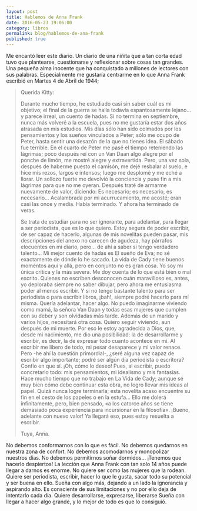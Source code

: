 ```yaml
---
layout: post
title: Hablemos de Anna Frank
date: 2016-05-23 19:06:00
category: libros
permalink: blog/hablemos-de-ana-frank
published: true
---
```


Me encantó leer este diario. Un diario de una niñita que a tan corta edad tuvo que plantearse, cuestionarse y reflexionar sobre cosas tan grandes. Una pequeña alma inocente que ha conquistado a millones de lectores con sus palabras.
Especialmente me gustaría centrarme en lo que Anna Frank escribió en Martes 4 de Abril de 1944;

> Querida Kitty:
>
> Durante mucho tiempo, he estudiado casi sin saber cuál es mi objetivo; el final de la guerra se halla todavía espantosamente lejano... y parece irreal, un cuento de hadas. Si no termina en septiembre, nunca más volveré a la escuela, pues no me gustaría estar dos años atrasada en mis estudios. Mis días sólo han sido colmados por los pensamientos y los sueños vinculados a Peter; sólo me ocupo de Peter, hasta sentir una desazón de la que no tienes idea. El sábado fue terrible. En el cuarto de Peter me pasé el tiempo reteniendo las lágrimas; poco después reí con un Van Daan algo alegre por el ponche de limón, me mostré alegre y extravertida. Pero, una vez sola, después de haberme puesto el camisón, me dejé resbalar al suelo, e hice mis rezos, largos e intensos; luego me desplomé y me eché a llorar. Un sollozo fuerte me devolvió la conciencia y puse fin a mis lágrimas para que no me oyeran. Después traté de armarme nuevamente de valor, diciendo: Es necesario; es necesario, es necesario... Acalambrada por mi acurrucamiento, me acosté; eran casi las once y media. Había terminado. Y ahora ha terminado de veras.
> 
> Se trata de estudiar para no ser ignorante, para adelantar, para llegar a ser periodista, que es lo que quiero. Estoy segura de poder escribir, de ser capaz de hacerlo, algunas de mis novelitas pueden pasar, mis descripciones del anexo no carecen de agudeza, hay párrafos elocuentes en mi diario, pero... de ahí a saber si tengo verdadero talento... Mi mejor cuento de hadas es El sueño de Eva; no sé exactamente de dónde lo he sacado. La vida de Cady tiene buenos momentos aquí y allá, pero en conjunto no es gran cosa. Yo soy mi única crítica y la más severa. Me doy cuenta de lo que está bien o mal escrito. Quienes no escriben desconocen cuán maravilloso es, antes, yo deploraba siempre no saber dibujar, pero ahora me entusiasma poder al menos escribir. Y si no tengo bastante talento para ser periodista o para escribir libros, ¡bah!, siempre podré hacerlo para mí misma. Quería adelantar, hacer algo. No puedo imaginarme viviendo como mamá, la señora Van Daan y todas esas mujeres que cumplen con su deber y son olvidadas más tarde. Además de un marido y varios hijos, necesitará otra cosa. Quiero seguir viviendo, aun después de mi muerte. Por eso le estoy agradecida a Dios, que, desde mi nacimiento, me dio una posibilidad: la de desarrollarme y escribir, es decir, la de expresar todo cuanto acontece en mí. Al escribir me libero de todo, mi pesar desaparece y mi valor renace. Pero -he ahí la cuestión primordial-, ¿seré alguna vez capaz de escribir algo importante; podré ser algún día periodista o escritora? Confío en que sí. ¡Oh, cómo lo deseo! Pues, al escribir, puedo concretarlo todo: mis pensamientos, mi idealismo y mis fantasías. Hace mucho tiempo que no trabajo en La Vida de Cady; aunque sé muy bien cómo debe continuar esta obra, no logro llevar mis ideas al papel. Quizá nunca logre terminarla; esta novelita acaso encuentre su fin en el cesto de los papeles o en la estufa... Ello me dolerá infinitamente, pero, bien pensado, «a los catorce años se tiene demasiado poca experiencia para incursionar en la filosofía». ¡Bueno, adelante con nuevo valor! Ya llegará eso, pues estoy resuelta a escribir.
> 
> Tuya, Anna.

No debemos conformarnos con lo que es fácil. No debemos quedarnos en nuestra zona de confort. No debemos acomodarnos y monopolizar nuestros días. No debemos permitirnos soñar dormidos… ¡Tenemos que hacerlo despiertos! 
La lección que Anna Frank con tan solo 14 años puede llegar a darnos es enorme. 
No quiere ser como las mujeres que la rodean. Quiere ser periodista, escribir, hacer lo que le gusta, sacar todo su potencial y ser buena en ello. Sueña con algo más, dejando a un lado la ignorancia y aspirando alto. Es consciente de sus limitaciones y no por ello deja de intentarlo cada día. Quiere desarrollarse, expresarse, liberarse
Sueña con llegar a hacer algo grande, y lo mejor de todo es que lo consiguió.
